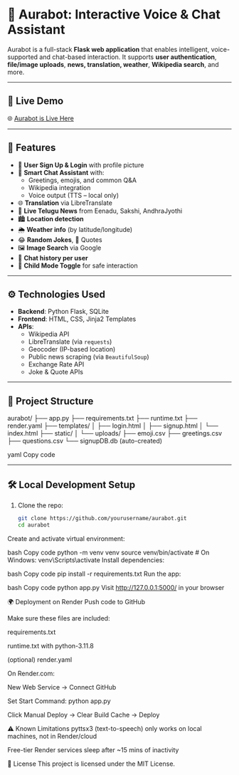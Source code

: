 # 🧠 Aurabot: Interactive Voice & Chat Assistant

Aurabot is a full-stack **Flask web application** that enables intelligent, voice-supported and chat-based interaction. It supports **user authentication**, **file/image uploads**, **news, translation, weather**, **Wikipedia search**, and more.

---

## 🚀 Live Demo

🌐 [Aurabot is Live Here](https://aurabot-wdp2.onrender.com)

---

## 📸 Features

- 🔐 **User Sign Up & Login** with profile picture
- 💬 **Smart Chat Assistant** with:
  - Greetings, emojis, and common Q&A
  - Wikipedia integration
  - Voice output (TTS – local only)
- 🌐 **Translation** via LibreTranslate
- 📰 **Live Telugu News** from Eenadu, Sakshi, AndhraJyothi
- 🏙️ **Location detection**
- 🌦️ **Weather info** (by latitude/longitude)
- 😂 **Random Jokes**, 📜 Quotes
- 🖼️ **Image Search** via Google
- 🧠 **Chat history per user**
- 👶 **Child Mode Toggle** for safe interaction

---

## ⚙️ Technologies Used

- **Backend**: Python Flask, SQLite
- **Frontend**: HTML, CSS, Jinja2 Templates
- **APIs**:
  - Wikipedia API
  - LibreTranslate (via `requests`)
  - Geocoder (IP-based location)
  - Public news scraping (via `BeautifulSoup`)
  - Exchange Rate API
  - Joke & Quote APIs

---

## 📁 Project Structure

aurabot/
├── app.py
├── requirements.txt
├── runtime.txt
├── render.yaml
├── templates/
│ ├── login.html
│ ├── signup.html
│ └── index.html
├── static/
│ └── uploads/
├── emoji.csv
├── greetings.csv
├── questions.csv
└── signupDB.db (auto-created)

yaml
Copy code

---

## 🛠️ Local Development Setup

1. Clone the repo:
   ```bash
   git clone https://github.com/yourusername/aurabot.git
   cd aurabot
Create and activate virtual environment:

bash
Copy code
python -m venv venv
source venv/bin/activate  # On Windows: venv\Scripts\activate
Install dependencies:

bash
Copy code
pip install -r requirements.txt
Run the app:

bash
Copy code
python app.py
Visit http://127.0.0.1:5000/ in your browser

🌍 Deployment on Render
Push code to GitHub

Make sure these files are included:

requirements.txt

runtime.txt with python-3.11.8

(optional) render.yaml

On Render.com:

New Web Service → Connect GitHub

Set Start Command: python app.py

Click Manual Deploy → Clear Build Cache → Deploy

⚠️ Known Limitations
pyttsx3 (text-to-speech) only works on local machines, not in Render/cloud

Free-tier Render services sleep after ~15 mins of inactivity

📜 License
This project is licensed under the MIT License.

